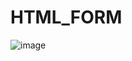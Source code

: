 # HTML_FORM

![image](https://user-images.githubusercontent.com/71991617/217008053-eb64835b-8856-401d-a062-400fdad84a7f.png)
